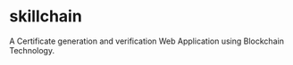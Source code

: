 # skillchain
A Certificate generation and verification Web Application using Blockchain Technology.
